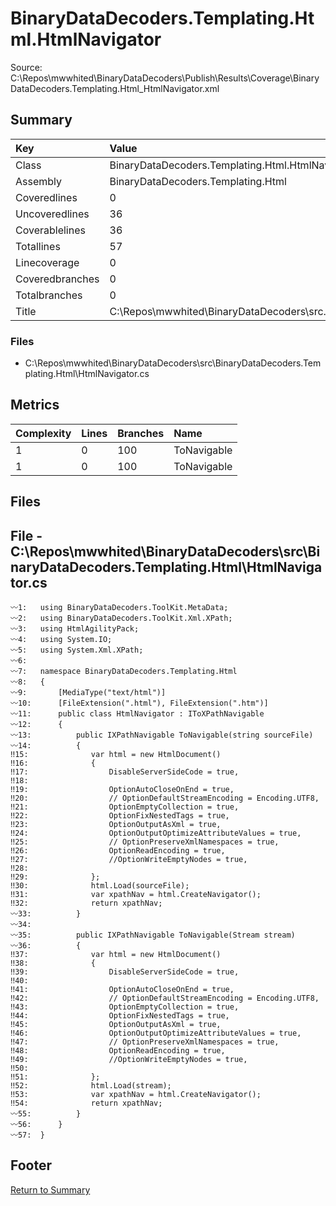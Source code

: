 ﻿
# BinaryDataDecoders.Templating.Html.HtmlNavigator
Source: C:\Repos\mwwhited\BinaryDataDecoders\Publish\Results\Coverage\BinaryDataDecoders.Templating.Html_HtmlNavigator.xml

## Summary

| Key                  | Value                                                            |
| :------------------- | :--------------------------------------------------------------- |
| Class                | BinaryDataDecoders.Templating.Html.HtmlNavigator             | 
| Assembly             | BinaryDataDecoders.Templating.Html                           | 
| Coveredlines         | 0                                                            | 
| Uncoveredlines       | 36                                                           | 
| Coverablelines       | 36                                                           | 
| Totallines           | 57                                                           | 
| Linecoverage         | 0                                                            | 
| Coveredbranches      | 0                                                            | 
| Totalbranches        | 0                                                            | 
| Title                | C:\Repos\mwwhited\BinaryDataDecoders\src\..\src\BinaryDataDe | 

### Files
 * C:\Repos\mwwhited\BinaryDataDecoders\src\BinaryDataDecoders.Templating.Html\HtmlNavigator.cs

## Metrics

| Complexity | Lines | Branches | Name                                          |
| :--------- | :---- | :------- | :-------------------------------------------- |
| 1          | 0     | 100      | ToNavigable | 
| 1          | 0     | 100      | ToNavigable | 
## Files

## File - C:\Repos\mwwhited\BinaryDataDecoders\src\BinaryDataDecoders.Templating.Html\HtmlNavigator.cs

```CSharp
〰1:   using BinaryDataDecoders.ToolKit.MetaData;
〰2:   using BinaryDataDecoders.ToolKit.Xml.XPath;
〰3:   using HtmlAgilityPack;
〰4:   using System.IO;
〰5:   using System.Xml.XPath;
〰6:   
〰7:   namespace BinaryDataDecoders.Templating.Html
〰8:   {
〰9:       [MediaType("text/html")]
〰10:      [FileExtension(".html"), FileExtension(".htm")]
〰11:      public class HtmlNavigator : IToXPathNavigable
〰12:      {
〰13:          public IXPathNavigable ToNavigable(string sourceFile)
〰14:          {
‼15:              var html = new HtmlDocument()
‼16:              {
‼17:                  DisableServerSideCode = true,
‼18:  
‼19:                  OptionAutoCloseOnEnd = true,
‼20:                  // OptionDefaultStreamEncoding = Encoding.UTF8,
‼21:                  OptionEmptyCollection = true,
‼22:                  OptionFixNestedTags = true,
‼23:                  OptionOutputAsXml = true,
‼24:                  OptionOutputOptimizeAttributeValues = true,
‼25:                  // OptionPreserveXmlNamespaces = true,
‼26:                  OptionReadEncoding = true,
‼27:                  //OptionWriteEmptyNodes = true,
‼28:  
‼29:              };
‼30:              html.Load(sourceFile);
‼31:              var xpathNav = html.CreateNavigator();
‼32:              return xpathNav;
〰33:          }
〰34:  
〰35:          public IXPathNavigable ToNavigable(Stream stream)
〰36:          {
‼37:              var html = new HtmlDocument()
‼38:              {
‼39:                  DisableServerSideCode = true,
‼40:  
‼41:                  OptionAutoCloseOnEnd = true,
‼42:                  // OptionDefaultStreamEncoding = Encoding.UTF8,
‼43:                  OptionEmptyCollection = true,
‼44:                  OptionFixNestedTags = true,
‼45:                  OptionOutputAsXml = true,
‼46:                  OptionOutputOptimizeAttributeValues = true,
‼47:                  // OptionPreserveXmlNamespaces = true,
‼48:                  OptionReadEncoding = true,
‼49:                  //OptionWriteEmptyNodes = true,
‼50:  
‼51:              };
‼52:              html.Load(stream);
‼53:              var xpathNav = html.CreateNavigator();
‼54:              return xpathNav;
〰55:          }
〰56:      }
〰57:  }

```
## Footer 
[Return to Summary](Summary.md)

